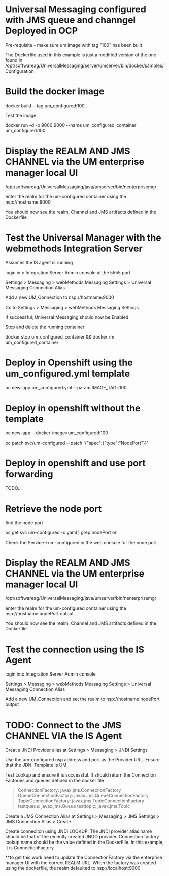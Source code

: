 # Universal Messaging configured with JMS queue and channgel Deployed in OCP

Pre-requisite - make sure um image with tag "100" has been built

The Dockerfile used in this example is just a modified version of the one found in /opt/softwareag/UniversalMessaging/server/umserver/bin/docker/samples/Configuration


# Build the docker image
docker build --tag um_configured:100 .

Test the image

docker run -d -p 9000:9000 --name um_configured_container um_configured:100

# Display the REALM AND JMS CHANNEL via the UM enterprise manager local UI

/opt/softwareag/UniversalMessaging/java/umserver/bin/nenterprisemgr

enter the realm for the um-configured container using the nsp://hostname:9000

You should now see the realm, Channel and JMS artifacts defined in the Dockerfile

# Test the Universal Manager with the webmethods Integration Server

Assumes the IS agent is running

login into Integration Server Admin console at the 5555 port

Settings > Messaging > webMethods Messaging Settings > Universal Messaging Connection Alias

Add a new UM_Connection to nsp://hostname:9000

Go to Settings > Messaging > webMethods Messaging Settings

If successful, Universal Messaging should now be Enabled

Stop and delete the running container

docker stop um_configured_container && docker rm um_configured_container

# Deploy in Openshift using the um_configured.yml template

oc new-app  um_configured.yml --param IMAGE_TAG=100

# Deploy in openshift without the template 

oc new-app --docker-image=um_configured:100

oc patch svc/um-configured --patch '{"spec":{"type":"NodePort"}}'

# Deploy in openshift and use port forwarding

TODO..

# Retrieve the node port

find the node port

 oc get svc um-configured -o yaml | grep nodePort
or 

Check the Service->um-configured in the web console for the node port

# Display the REALM AND JMS CHANNEL via the UM enterprise manager local UI

/opt/softwareag/UniversalMessaging/java/umserver/bin/nenterprisemgr

enter the realm for the um-configured container using the nsp://hostname:nodePort output

You should now see the realm, Channel and JMS artifacts defined in the Dockerfile

# Test the connection using the IS Agent

login into Integration Server Admin console

Settings > Messaging > webMethods Messaging Settings > Universal Messaging Connection Alias

Add a new UM_Connection and set the realm to
nsp://hostname:nodePort output


# TODO: Connect to the JMS CHANNEL VIA the IS Agent

Creat a JNDI  Provider alias at Settings > Messaging > JNDI Settings

Use the um-configured nsp address and port as the Provider URL. Ensure that the JDNI Template is UM

Test Lookup and ensure it is successful. It should return the Connection Factories and queues defined in the docker file

  > ConnectionFactory: javax.jms.ConnectionFactory
  > QueueConnectionFactory: javax.jms.QueueConnectionFactory 
  > TopicConnectionFactory: javax.jms.TopicConnectionFactory
  > testqueue: javax.jms.Queue
  > testtopic: javax.jms.Topic

Create a JMS Connection Alias at 
Settings > Messaging > JMS Settings > JMS Connection Alias > Create

Create conneciton using JNDI LOOKUP. The JNDI provider alias name should be that of the recently created JNDO provider. Connection factory lookup name should be the value defined in the DockerFile. In this example, it is ConnectionFactory.

**to get this work need to update the ConnectionFactory via the enterprise manager UI with the correct REALM URL. When the factory was created using the dockerfile, the realm defaulted to nsp://localhost:9000


